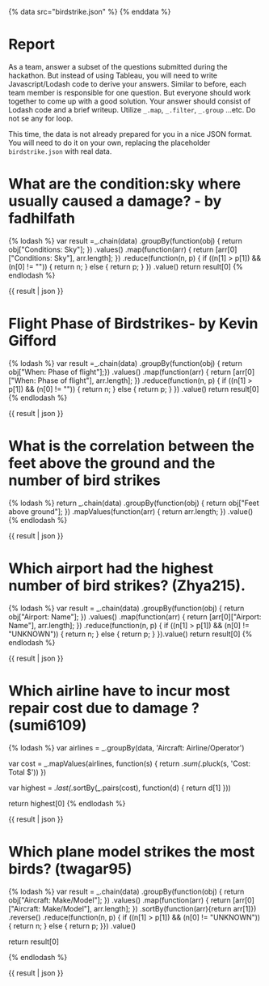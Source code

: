 {% data src="birdstrike.json" %}
{% enddata %}

# Report

As a team, answer a subset of the questions submitted during the hackathon.
But instead of using Tableau, you will need to write Javascript/Lodash code
to derive your answers. Similar to before, each team member is responsible for
one question. But everyone should work together to come up with a good solution.
Your answer should consist of Lodash code and a brief writeup.
Utilize `_.map`, `_.filter`, `_.group` ...etc. Do not se any for loop.

This time, the data is not already prepared for you in a nice JSON format. You
will need to do it on your own, replacing the placeholder `birdstrike.json` with
real data.


# What are the condition:sky where usually caused a damage? - by fadhilfath

{% lodash %}
var result =_.chain(data)
        .groupBy(function(obj) { return obj["Conditions: Sky"]; })
        .values()
        .map(function(arr) { return [arr[0]["Conditions: Sky"], arr.length]; })
        .reduce(function(n, p) {
            if ((n[1] > p[1]) && (n[0] != "")) { return n; } else { return p; }
        })
	.value()
return result[0]
{% endlodash %}

{{ result | json }}

# Flight Phase of Birdstrikes- by Kevin Gifford

{% lodash %}
var result =_.chain(data)
        .groupBy(function(obj) { return obj["When: Phase of flight"];})
        .values()
        .map(function(arr) { return [arr[0]["When: Phase of flight"], arr.length]; })
        .reduce(function(n, p) {
            if ((n[1] > p[1]) && (n[0] != "")) { return n; } else { return p; }
        })
	.value()
return result[0]
{% endlodash %}

{{ result | json }}

# What is the correlation between the feet above the ground and the number of bird strikes

{% lodash %}
return _.chain(data)
        .groupBy(function(obj) { return obj["Feet above ground"]; })
        .mapValues(function(arr) { return arr.length; })
        .value()
{% endlodash %}

{{ result | json }}

# Which airport had the highest number of bird strikes? (Zhya215).

{% lodash %}
var result = _.chain(data)
        .groupBy(function(obj) { return obj["Airport: Name"]; })
        .values()
        .map(function(arr) { return [arr[0]["Airport: Name"], arr.length]; })
        .reduce(function(n, p) {
            if ((n[1] > p[1]) && (n[0] != "UNKNOWN")) { return n; } else { return p; }
        }).value()
return result[0]
{% endlodash %}

{{ result | json }}



# Which airline have to incur most repair cost due to damage ? (sumi6109)

{% lodash %}
var airlines = _.groupBy(data, 'Aircraft: Airline/Operator')

var cost = _.mapValues(airlines, function(s) {
   return _.sum(_.pluck(s, 'Cost: Total $'))
})

var highest =  _.last(_.sortBy(_.pairs(cost), function(d) {
   return d[1]
}))

return highest[0]
{% endlodash %}

{{ result | json }}

# Which plane model strikes the most birds? (twagar95)

{% lodash %}
var result = _.chain(data)
        .groupBy(function(obj) { return obj["Aircraft: Make/Model"]; })
        .values()
        .map(function(arr) { return [arr[0]["Aircraft: Make/Model"], arr.length]; })
       .sortBy(function(arr){return arr[1]})
	.reverse()
	 .reduce(function(n, p) {
            if ((n[1] > p[1]) && (n[0] != "UNKNOWN")) { return n; } else { return p; }})
	.value()

return result[0]

{% endlodash %}

{{ result | json }}

